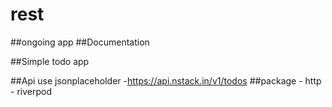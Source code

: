 # rest
##ongoing app
##Documentation 



##Simple todo app

##Api use jsonplaceholder -https://api.nstack.in/v1/todos
##package - http - riverpod